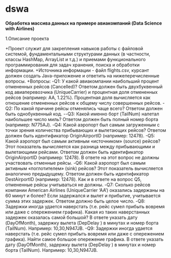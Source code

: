 # dswa
**Обработка массива данных на примере авиакомпаний (Data Science with Airlines)**

1.Описание проекта

+Проект служит для закрепления навыков работы с файловой системой, фундаментальными структурами данных (в частности, классы HashMap, ArrayList и т.д.) и приемами функционального программирования для задач хранения, поиска и обработки информации.
+Источника информации - файл flights.csv, курсант должен создать Java-приложение и ответить на нижеперечисленные вопросы.
+Вопросы: 
-Q1: У какой авиакомпании наибольший процент отмененных рейсов (Cancelled)? Ответом должен быть двухбуквенный код авиаперевозчика (UniqueCarrier) и процентная доля отмененных рейсов (например: AA, 1.22%). Процентная доля вычисляется как отношение отмененных рейсов к общему числу совершенных рейсов.
-Q2: По какой причине рейсы отменялись чаще всего? Ответом должен быть однобуквенный код.
--Q3: Какой именно борт (TailNum) налетал наибольшее число миль? Ответом должен быть полный
номер борта (например: N775AJ).
-Q4: Какой аэропорт был самым загруженным с точки зрения количества прибывающих и
вылетающих рейсов? Ответом должен быть идентификатор OriginAirportID (например:
12478).
-Q5: Какой аэропорт был самым активным «источником» (source) рейсов? Этот показатель
вычисляется как разница между прибывающими и вылетающими рейсами. Ответом должен
быть идентификатор OriginAirportID (например: 12478). В ответе на этот вопрос не должны
участвовать отменные рейсы.
-Q6: Какой аэропорт был самым активным «поглотителем» (sink) рейсов? Этот показатель
вычисляется аналогично предыдущему. Ответом должен быть идентификатор DestAirportID
(например: 12478). Как и в ответе на вопрос Q5, отмененные рейсы учитываться не должны.
-Q7: Сколько рейсов компании American Airlines (UniqueCarrier ‘AA’) оказались задержаны на 60
минут и более? Если задержался и вылет и прибытие, учитывается сумма этих задержек. Ответом
должно быть целое число.
-Q8: Задержки иногда удается наверстать (т.е. рейс сумел прибыть вовремя или даже с опережением
графика). Какая из таких наверстанных задержек оказалась самой большой? В ответе указать
дату (DayOfMonth), задержку вылета (DepDelay ) в минутах и номер борта (TailNum). Например:
10,30,N947JB.
-Q9: Задержки иногда удается наверстать (т.е. рейс сумел прибыть вовремя или даже с опережением графика). Найти самое большое опережение графика. В ответе указать дату (DayOfMonth), задержку вылета (DepDelay ) в минутах и номер борта (TailNum). Например: 10,30,N947JB.
